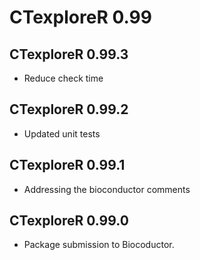# CTexploreR 0.99

## CTexploreR 0.99.3

- Reduce check time

## CTexploreR 0.99.2

- Updated unit tests

## CTexploreR 0.99.1

- Addressing the bioconductor comments

## CTexploreR 0.99.0

- Package submission to Biocoductor.
